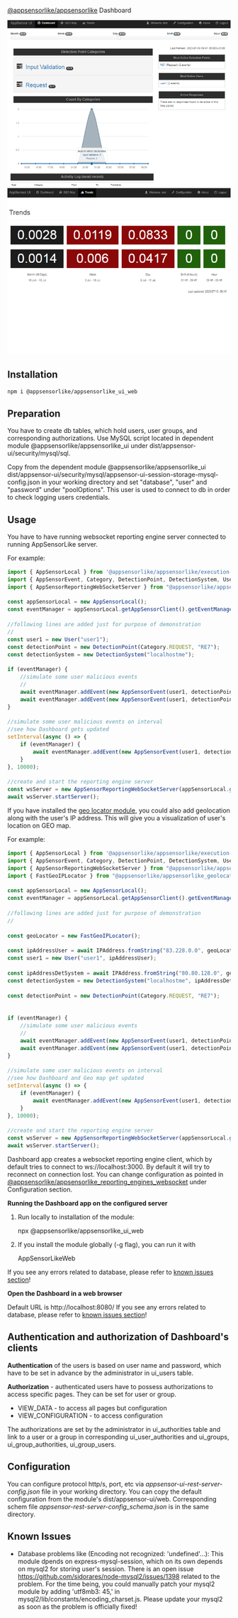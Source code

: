 [@appsensorlike/appsensorlike](https://www.npmjs.com/package/@appsensorlike/appsensorlike) Dashboard

![alt text](https://github.com/si076/-appsensorlike/blob/main/src/appsensor-ui/web/images/Dashboard1.png "Dashboard")  ![alt text](https://github.com/si076/-appsensorlike/blob/main/src/appsensor-ui/web/images/Dashboard2.png "Trends")


 Installation
 ---
 `````
 npm i @appsensorlike/appsensorlike_ui_web
 `````


Preparation
---
You have to create db tables, which hold users, user groups, and corresponding authorizations.
Use MySQL script located in dependent module @appsensorlike/appsensorlike_ui under dist/appsensor-ui/security/mysql/sql.

Copy from the dependent module @appsensorlike/appsensorlike_ui dist/appsensor-ui/security/mysql/appsensor-ui-session-storage-mysql-config.json in your working directory and set "database", "user" and "password" under "poolOptions". This user is used to connect to db in order to check logging users credentials.


Usage
---
You have to have running websocket reporting engine server connected to running AppSensorLike server.

For example:
`````javascript
import { AppSensorLocal } from '@appsensorlike/appsensorlike/execution-modes/appsensor-local/appsensor_local.js';
import { AppSensorEvent, Category, DetectionPoint, DetectionSystem, User } from "@appsensorlike/appsensorlike/core/core.js";
import { AppSensorReportingWebSocketServer } from "@appsensorlike/appsensorlike_reporting_engines_websocket/server";

const appSensorLocal = new AppSensorLocal();
const eventManager = appSensorLocal.getAppSensorClient().getEventManager();

//following lines are added just for purpose of demonstration
//
const user1 = new User("user1");
const detectionPoint = new DetectionPoint(Category.REQUEST, "RE7");
const detectionSystem = new DetectionSystem("localhostme");

if (eventManager) {
    //simulate some user malicious events
    //
    await eventManager.addEvent(new AppSensorEvent(user1, detectionPoint, detectionSystem)); 
    await eventManager.addEvent(new AppSensorEvent(user1, detectionPoint, detectionSystem)); //new instance every time to set timestamp
}

//simulate some user malicious events on interval
//see how Dashboard gets updated
setInterval(async () => {
    if (eventManager) {
        await eventManager.addEvent(new AppSensorEvent(user1, detectionPoint, detectionSystem));
    }
}, 10000);

//create and start the reporting engine server
const wsServer = new AppSensorReportingWebSocketServer(appSensorLocal.getAppSensorServer());
await wsServer.startServer();
`````

If you have installed the [geo locator module](https://www.npmjs.com/package/@appsensorlike/appsensorlike_geolocators_fast_geoip), you could also add geolocation along with the user's IP address. This will give you a visualization of user's location on GEO map. 

For example:
`````javascript
import { AppSensorLocal } from '@appsensorlike/appsensorlike/execution-modes/appsensor-local/appsensor_local.js';
import { AppSensorEvent, Category, DetectionPoint, DetectionSystem, User, IPAddress } from "@appsensorlike/appsensorlike/core/core.js";
import { AppSensorReportingWebSocketServer } from "@appsensorlike/appsensorlike_reporting_engines_websocket/server";
import { FastGeoIPLocator } from "@appsensorlike/appsensorlike_geolocators_fast_geoip";

const appSensorLocal = new AppSensorLocal();
const eventManager = appSensorLocal.getAppSensorClient().getEventManager();

//following lines are added just for purpose of demonstration
//

const geoLocator = new FastGeoIPLocator();

const ipAddressUser = await IPAddress.fromString("83.228.0.0", geoLocator);
const user1 = new User("user1", ipAddressUser);

const ipAddressDetSystem = await IPAddress.fromString("80.80.128.0", geoLocator);
const detectionSystem = new DetectionSystem("localhostme", ipAddressDetSystem);

const detectionPoint = new DetectionPoint(Category.REQUEST, "RE7");


if (eventManager) {
    //simulate some user malicious events
    //
    await eventManager.addEvent(new AppSensorEvent(user1, detectionPoint, detectionSystem)); 
    await eventManager.addEvent(new AppSensorEvent(user1, detectionPoint, detectionSystem)); //new instance every time to set timestamp
}

//simulate some user malicious events on interval
//see how Dashboard and Geo map get updated
setInterval(async () => {
    if (eventManager) {
        await eventManager.addEvent(new AppSensorEvent(user1, detectionPoint, detectionSystem));
    }
}, 10000);

//create and start the reporting engine server
const wsServer = new AppSensorReportingWebSocketServer(appSensorLocal.getAppSensorServer());
await wsServer.startServer();
`````


Dashboard app creates a websocket reporting engine client, which by default tries to connect to ws://localhost:3000. By default it will try to reconnect on connection lost. You can change configuration as pointed in [@appsensorlike/appsensorlike_reporting_engines_websocket](https://www.npmjs.com/package/@appsensorlike/appsensorlike_reporting_engines_websocket) under Configuration section.


**Running the Dashboard app on the configured server**

1) Run locally to installation of the module:

    npx @appsensorlike/appsensorlike_ui_web

2) If you install the module globally (-g flag), you can run it with

    AppSensorLikeWeb

If you see any errors related to database, please refer to [known issues section](#known-issues)!


**Open the Dashboard in a web browser**

Default URL is http://localhost:8080/
If you see any errors related to database, please refer to [known issues section](#known-issues)!


Authentication and authorization of Dashboard's clients
---
**Authentication** of the users is based on user name and password, which have to be set in advance by the administrator in ui_users table.

**Authorization** - authenticated users have to possess authorizations to access specific pages.
They can be set for user or group.
* VIEW_DATA - to access all pages but configuration
* VIEW_CONFIGURATION - to access configuration

The authorizations are set by the administrator in ui_authorities table and link to a user or a group in corresponding ui_user_authorities and ui_groups, ui_group_authorities, ui_group_users.


Configuration
---
You can configure protocol http/s, port, etc via *appsensor-ui-rest-server-config.json* file in your working directory. You can copy the default configuration from the module's dist/appsensor-ui/web. Corresponding schem file *appsensor-rest-server-config_schema.json* is in the same directory.


Known Issues
---
*  Database problems like (Encoding not recognized: 'undefined'...):
This module dpends on express-mysql-session, which on its own depends on mysql2 for storing user's session. There is an open issue https://github.com/sidorares/node-mysql2/issues/1398 related to the problem. For the time being, you could manually patch your mysql2 module by adding 'utf8mb3: 45,' in mysql2/lib/constants/encoding_charset.js. Please update your mysql2 as soon as the problem is officially fixed!